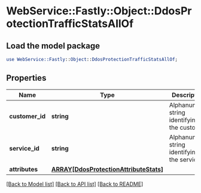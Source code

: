 # WebService::Fastly::Object::DdosProtectionTrafficStatsAllOf

## Load the model package
```perl
use WebService::Fastly::Object::DdosProtectionTrafficStatsAllOf;
```

## Properties
Name | Type | Description | Notes
------------ | ------------- | ------------- | -------------
**customer_id** | **string** | Alphanumeric string identifying the customer. | [optional] 
**service_id** | **string** | Alphanumeric string identifying the service. | [optional] 
**attributes** | [**ARRAY[DdosProtectionAttributeStats]**](DdosProtectionAttributeStats.md) |  | [optional] 

[[Back to Model list]](../README.md#documentation-for-models) [[Back to API list]](../README.md#documentation-for-api-endpoints) [[Back to README]](../README.md)


